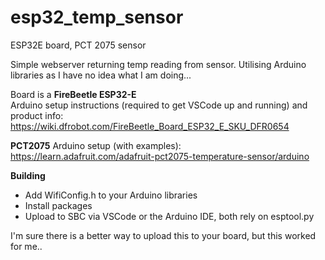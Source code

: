 # esp32_temp_sensor  
ESP32E board, PCT 2075 sensor  
  
Simple webserver returning temp reading from sensor. Utilising Arduino libraries as I have no idea what I am doing...    
  
Board is a **FireBeetle ESP32-E**  
Arduino setup instructions (required to get VSCode up and running) and product info: https://wiki.dfrobot.com/FireBeetle_Board_ESP32_E_SKU_DFR0654  
  
**PCT2075** Arduino setup (with examples): https://learn.adafruit.com/adafruit-pct2075-temperature-sensor/arduino  
  
**Building**  
- Add WifiConfig.h to your Arduino libraries
- Install packages
- Upload to SBC via VSCode or the Arduino IDE, both rely on esptool.py  

I'm sure there is a better way to upload this to your board, but this worked for me..
